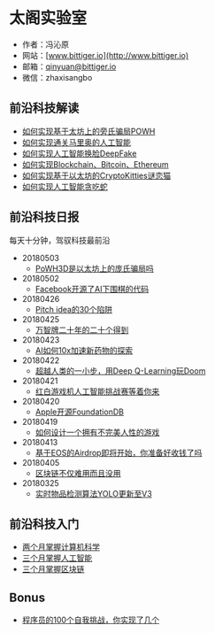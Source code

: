 # 太阁实验室

- 作者：冯沁原
- 网站：[www.bittiger.io](http://www.bittiger.io)
- 邮箱：qinyuan@bittiger.io
- 微信：zhaxisangbo

## 前沿科技解读

- [如何实现基于太坊上的旁氏骗局POWH](SystemDesign/POWH/README.md)
- [如何实现通关马里奥的人工智能](SystemDesign/GYM/README.md)
- [如何实现人工智能换脸DeepFake](SystemDesign/DeepFake/README.md)
- [如何实现Blockchain、Bitcoin、Ethereum](SystemDesign/Ethereum/README.md)
- [如何实现基于以太坊的CryptoKitties谜恋猫](SystemDesign/CryptoKitties/README.md)
- [如何实现人工智能贪吃蛇](SystemDesign/AISnake/README.md)

## 前沿科技日报

每天十分钟，驾驭科技最前沿

- 20180503
  - [PoWH3D是以太坊上的庞氏骗局吗](https://github.com/pytorch/elf)
- 20180502
  - [Facebook开源了AI下围棋的代码](https://github.com/pytorch/elf)
- 20180426
  - [Pitch idea的30个陷阱](https://www.youtube.com/watch?v=4LTtr45y7P0)
- 20180425
  - [万智牌二十年的二十个得到](https://www.youtube.com/watch?v=QHHg99hwQGY)
- 20180423
  - [AI如何10x加速新药物的探索](https://www.youtube.com/watch?v=hY9Bc3mtphs)
- 20180422
  - [超越人类的一小步，用Deep Q-Learning玩Doom](https://medium.freecodecamp.org/an-introduction-to-deep-q-learning-lets-play-doom-54d02d8017d8)
- 20180421
  - [红白游戏机人工智能挑战赛等着你来](https://contest.openai.com/)
- 20180420
  - [Apple开源FoundationDB](https://github.com/apple/foundationdb)
- 20180419
  - [如何设计一个拥有不完美人性的游戏](https://www.youtube.com/watch?v=0IUaGQhlPwo)
- 20180413
  - [基于EOS的Airdrop即将开始，你准备好收钱了吗](https://eosdac.io/)
- 20180405
  - [区块链不仅难用而且没用](https://medium.com/@kaistinchcombe/decentralized-and-trustless-crypto-paradise-is-actually-a-medieval-hellhole-c1ca122efdec)
- 20180325
  - [实时物品检测算法YOLO更新至V3](https://pjreddie.com/darknet/yolo/)

## 前沿科技入门

- [两个月掌握计算机科学](Introduction/CS.md)
- [三个月掌握人工智能](Introduction/AI.md)
- [三个月掌握区块链](Introduction/Blockchain.md)

## Bonus

- [程序员的100个自我挑战，你实现了几个](Bonus/Challenge.md)
